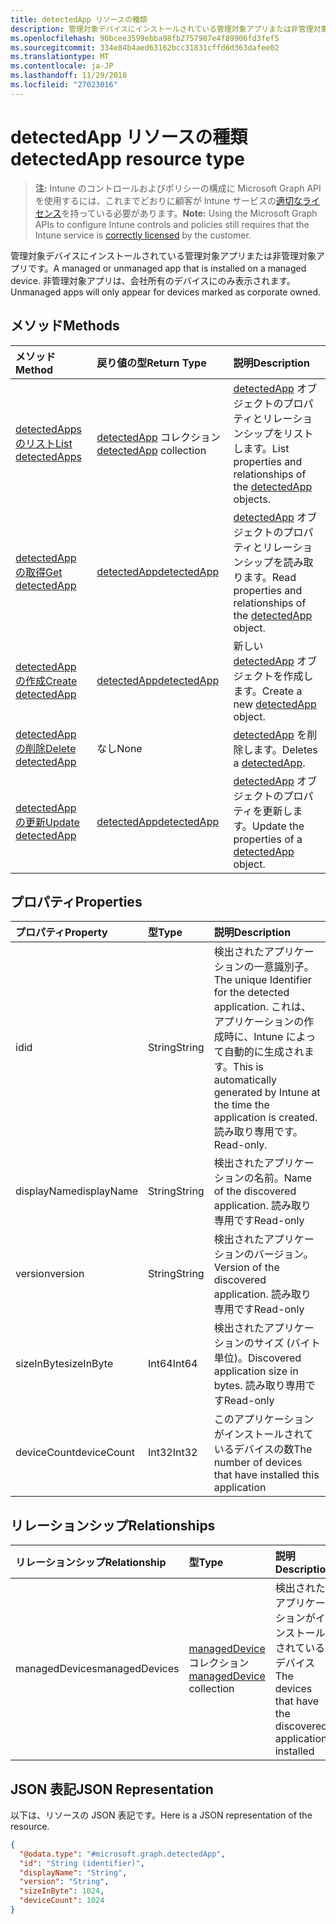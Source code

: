 ```yaml
---
title: detectedApp リソースの種類
description: 管理対象デバイスにインストールされている管理対象アプリまたは非管理対象アプリです。 非管理対象アプリは、会社所有のデバイスにのみ表示されます。
ms.openlocfilehash: 90bcee3599ebba98fb2757907e4f89906fd3fef5
ms.sourcegitcommit: 334e84b4aed63162bcc31831cffd6d363dafee02
ms.translationtype: MT
ms.contentlocale: ja-JP
ms.lasthandoff: 11/29/2018
ms.locfileid: "27023016"
---
```

# <a name="detectedapp-resource-type"></a><span data-ttu-id="75905-104">detectedApp リソースの種類</span><span class="sxs-lookup"><span data-stu-id="75905-104">detectedApp resource type</span></span>

> <span data-ttu-id="75905-105">**注:** Intune のコントロールおよびポリシーの構成に Microsoft Graph API を使用するには、これまでどおりに顧客が Intune サービスの[適切なライセンス](https://go.microsoft.com/fwlink/?linkid=839381)を持っている必要があります。</span><span class="sxs-lookup"><span data-stu-id="75905-105">**Note:** Using the Microsoft Graph APIs to configure Intune controls and policies still requires that the Intune service is [correctly licensed](https://go.microsoft.com/fwlink/?linkid=839381) by the customer.</span></span>

<span data-ttu-id="75905-106">管理対象デバイスにインストールされている管理対象アプリまたは非管理対象アプリです。</span><span class="sxs-lookup"><span data-stu-id="75905-106">A managed or unmanaged app that is installed on a managed device.</span></span> <span data-ttu-id="75905-107">非管理対象アプリは、会社所有のデバイスにのみ表示されます。</span><span class="sxs-lookup"><span data-stu-id="75905-107">Unmanaged apps will only appear for devices marked as corporate owned.</span></span>
## <a name="methods"></a><span data-ttu-id="75905-108">メソッド</span><span class="sxs-lookup"><span data-stu-id="75905-108">Methods</span></span>
|<span data-ttu-id="75905-109">メソッド</span><span class="sxs-lookup"><span data-stu-id="75905-109">Method</span></span>|<span data-ttu-id="75905-110">戻り値の型</span><span class="sxs-lookup"><span data-stu-id="75905-110">Return Type</span></span>|<span data-ttu-id="75905-111">説明</span><span class="sxs-lookup"><span data-stu-id="75905-111">Description</span></span>|
|:---|:---|:---|
|[<span data-ttu-id="75905-112">detectedApps のリスト</span><span class="sxs-lookup"><span data-stu-id="75905-112">List detectedApps</span></span>](../api/intune-devices-detectedapp-list.md)|<span data-ttu-id="75905-113">[detectedApp](../resources/intune-devices-detectedapp.md) コレクション</span><span class="sxs-lookup"><span data-stu-id="75905-113">[detectedApp](../resources/intune-devices-detectedapp.md) collection</span></span>|<span data-ttu-id="75905-114">[detectedApp](../resources/intune-devices-detectedapp.md) オブジェクトのプロパティとリレーションシップをリストします。</span><span class="sxs-lookup"><span data-stu-id="75905-114">List properties and relationships of the [detectedApp](../resources/intune-devices-detectedapp.md) objects.</span></span>|
|[<span data-ttu-id="75905-115">detectedApp の取得</span><span class="sxs-lookup"><span data-stu-id="75905-115">Get detectedApp</span></span>](../api/intune-devices-detectedapp-get.md)|[<span data-ttu-id="75905-116">detectedApp</span><span class="sxs-lookup"><span data-stu-id="75905-116">detectedApp</span></span>](../resources/intune-devices-detectedapp.md)|<span data-ttu-id="75905-117">[detectedApp](../resources/intune-devices-detectedapp.md) オブジェクトのプロパティとリレーションシップを読み取ります。</span><span class="sxs-lookup"><span data-stu-id="75905-117">Read properties and relationships of the [detectedApp](../resources/intune-devices-detectedapp.md) object.</span></span>|
|[<span data-ttu-id="75905-118">detectedApp の作成</span><span class="sxs-lookup"><span data-stu-id="75905-118">Create detectedApp</span></span>](../api/intune-devices-detectedapp-create.md)|[<span data-ttu-id="75905-119">detectedApp</span><span class="sxs-lookup"><span data-stu-id="75905-119">detectedApp</span></span>](../resources/intune-devices-detectedapp.md)|<span data-ttu-id="75905-120">新しい [detectedApp](../resources/intune-devices-detectedapp.md) オブジェクトを作成します。</span><span class="sxs-lookup"><span data-stu-id="75905-120">Create a new [detectedApp](../resources/intune-devices-detectedapp.md) object.</span></span>|
|[<span data-ttu-id="75905-121">detectedApp の削除</span><span class="sxs-lookup"><span data-stu-id="75905-121">Delete detectedApp</span></span>](../api/intune-devices-detectedapp-delete.md)|<span data-ttu-id="75905-122">なし</span><span class="sxs-lookup"><span data-stu-id="75905-122">None</span></span>|<span data-ttu-id="75905-123">[detectedApp](../resources/intune-devices-detectedapp.md) を削除します。</span><span class="sxs-lookup"><span data-stu-id="75905-123">Deletes a [detectedApp](../resources/intune-devices-detectedapp.md).</span></span>|
|[<span data-ttu-id="75905-124">detectedApp の更新</span><span class="sxs-lookup"><span data-stu-id="75905-124">Update detectedApp</span></span>](../api/intune-devices-detectedapp-update.md)|[<span data-ttu-id="75905-125">detectedApp</span><span class="sxs-lookup"><span data-stu-id="75905-125">detectedApp</span></span>](../resources/intune-devices-detectedapp.md)|<span data-ttu-id="75905-126">[detectedApp](../resources/intune-devices-detectedapp.md) オブジェクトのプロパティを更新します。</span><span class="sxs-lookup"><span data-stu-id="75905-126">Update the properties of a [detectedApp](../resources/intune-devices-detectedapp.md) object.</span></span>|

## <a name="properties"></a><span data-ttu-id="75905-127">プロパティ</span><span class="sxs-lookup"><span data-stu-id="75905-127">Properties</span></span>
|<span data-ttu-id="75905-128">プロパティ</span><span class="sxs-lookup"><span data-stu-id="75905-128">Property</span></span>|<span data-ttu-id="75905-129">型</span><span class="sxs-lookup"><span data-stu-id="75905-129">Type</span></span>|<span data-ttu-id="75905-130">説明</span><span class="sxs-lookup"><span data-stu-id="75905-130">Description</span></span>|
|:---|:---|:---|
|<span data-ttu-id="75905-131">id</span><span class="sxs-lookup"><span data-stu-id="75905-131">id</span></span>|<span data-ttu-id="75905-132">String</span><span class="sxs-lookup"><span data-stu-id="75905-132">String</span></span>|<span data-ttu-id="75905-133">検出されたアプリケーションの一意識別子。</span><span class="sxs-lookup"><span data-stu-id="75905-133">The unique Identifier for the detected application.</span></span> <span data-ttu-id="75905-134">これは、アプリケーションの作成時に、Intune によって自動的に生成されます。</span><span class="sxs-lookup"><span data-stu-id="75905-134">This is automatically generated by Intune at the time the application is created.</span></span> <span data-ttu-id="75905-135">読み取り専用です。</span><span class="sxs-lookup"><span data-stu-id="75905-135">Read-only.</span></span>|
|<span data-ttu-id="75905-136">displayName</span><span class="sxs-lookup"><span data-stu-id="75905-136">displayName</span></span>|<span data-ttu-id="75905-137">String</span><span class="sxs-lookup"><span data-stu-id="75905-137">String</span></span>|<span data-ttu-id="75905-138">検出されたアプリケーションの名前。</span><span class="sxs-lookup"><span data-stu-id="75905-138">Name of the discovered application.</span></span> <span data-ttu-id="75905-139">読み取り専用です</span><span class="sxs-lookup"><span data-stu-id="75905-139">Read-only</span></span>|
|<span data-ttu-id="75905-140">version</span><span class="sxs-lookup"><span data-stu-id="75905-140">version</span></span>|<span data-ttu-id="75905-141">String</span><span class="sxs-lookup"><span data-stu-id="75905-141">String</span></span>|<span data-ttu-id="75905-142">検出されたアプリケーションのバージョン。</span><span class="sxs-lookup"><span data-stu-id="75905-142">Version of the discovered application.</span></span> <span data-ttu-id="75905-143">読み取り専用です</span><span class="sxs-lookup"><span data-stu-id="75905-143">Read-only</span></span>|
|<span data-ttu-id="75905-144">sizeInByte</span><span class="sxs-lookup"><span data-stu-id="75905-144">sizeInByte</span></span>|<span data-ttu-id="75905-145">Int64</span><span class="sxs-lookup"><span data-stu-id="75905-145">Int64</span></span>|<span data-ttu-id="75905-146">検出されたアプリケーションのサイズ (バイト単位)。</span><span class="sxs-lookup"><span data-stu-id="75905-146">Discovered application size in bytes.</span></span> <span data-ttu-id="75905-147">読み取り専用です</span><span class="sxs-lookup"><span data-stu-id="75905-147">Read-only</span></span>|
|<span data-ttu-id="75905-148">deviceCount</span><span class="sxs-lookup"><span data-stu-id="75905-148">deviceCount</span></span>|<span data-ttu-id="75905-149">Int32</span><span class="sxs-lookup"><span data-stu-id="75905-149">Int32</span></span>|<span data-ttu-id="75905-150">このアプリケーションがインストールされているデバイスの数</span><span class="sxs-lookup"><span data-stu-id="75905-150">The number of devices that have installed this application</span></span>|

## <a name="relationships"></a><span data-ttu-id="75905-151">リレーションシップ</span><span class="sxs-lookup"><span data-stu-id="75905-151">Relationships</span></span>
|<span data-ttu-id="75905-152">リレーションシップ</span><span class="sxs-lookup"><span data-stu-id="75905-152">Relationship</span></span>|<span data-ttu-id="75905-153">型</span><span class="sxs-lookup"><span data-stu-id="75905-153">Type</span></span>|<span data-ttu-id="75905-154">説明</span><span class="sxs-lookup"><span data-stu-id="75905-154">Description</span></span>|
|:---|:---|:---|
|<span data-ttu-id="75905-155">managedDevices</span><span class="sxs-lookup"><span data-stu-id="75905-155">managedDevices</span></span>|<span data-ttu-id="75905-156">[managedDevice](../resources/intune-devices-manageddevice.md) コレクション</span><span class="sxs-lookup"><span data-stu-id="75905-156">[managedDevice](../resources/intune-devices-manageddevice.md) collection</span></span>|<span data-ttu-id="75905-157">検出されたアプリケーションがインストールされているデバイス</span><span class="sxs-lookup"><span data-stu-id="75905-157">The devices that have the discovered application installed</span></span>|

## <a name="json-representation"></a><span data-ttu-id="75905-158">JSON 表記</span><span class="sxs-lookup"><span data-stu-id="75905-158">JSON Representation</span></span>
<span data-ttu-id="75905-159">以下は、リソースの JSON 表記です。</span><span class="sxs-lookup"><span data-stu-id="75905-159">Here is a JSON representation of the resource.</span></span>
<!-- {
  "blockType": "resource",
  "keyProperty": "id",
  "@odata.type": "microsoft.graph.detectedApp"
}
-->
``` json
{
  "@odata.type": "#microsoft.graph.detectedApp",
  "id": "String (identifier)",
  "displayName": "String",
  "version": "String",
  "sizeInByte": 1024,
  "deviceCount": 1024
}
```



